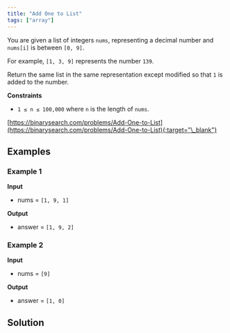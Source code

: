 ```yaml
---
title: "Add One to List"
tags: ["array"]
---
```


You are given a list of integers `nums`, representing a decimal number and `nums[i]` is between `[0, 9]`.

For example, `[1, 3, 9]` represents the number `139`.

Return the same list in the same representation except modified so that `1` is added to the number.

**Constraints**

- `1 ≤ n ≤ 100,000` where `n` is the length of `nums`.

[https://binarysearch.com/problems/Add-One-to-List](https://binarysearch.com/problems/Add-One-to-List){:target="\_blank"}

## Examples

### Example 1

**Input**

- nums = `[1, 9, 1]`

**Output**

- answer = `[1, 9, 2]`

### Example 2

**Input**

- nums = `[9]`

**Output**

- answer = `[1, 0]`

## Solution

<script src="https://gist.github.com/yaeba/16da7be5123724fcf6eccc25581cef5a.js?file=Add-One-to-List.cpp"></script>
